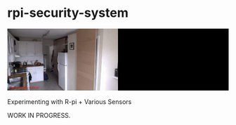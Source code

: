 # rpi-security-system

<img src="imgs/demo.gif">

Experimenting with R-pi + Various Sensors

WORK IN PROGRESS.
